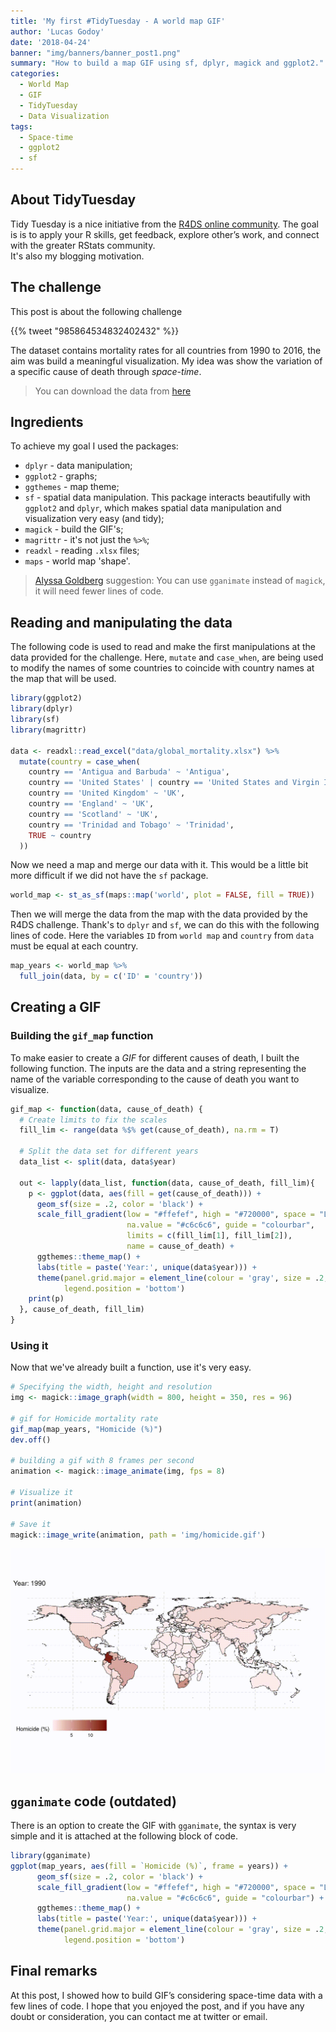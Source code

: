 ```yaml
---
title: 'My first #TidyTuesday - A world map GIF'
author: 'Lucas Godoy'
date: '2018-04-24'
banner: "img/banners/banner_post1.png"
summary: "How to build a map GIF using sf, dplyr, magick and ggplot2."
categories:
  - World Map
  - GIF
  - TidyTuesday
  - Data Visualization
tags:
  - Space-time
  - ggplot2
  - sf
---
```




## About TidyTuesday

Tidy Tuesday is a nice initiative from the [R4DS online community](https://twitter.com/R4DScommunity).
The goal is is to apply your R skills, get feedback, explore other’s work, and connect with the 
greater RStats community.  
It's also my blogging motivation.

## The challenge

This post is about the following challenge

<!--html_preserve-->{{% tweet "985864534832402432" %}}<!--/html_preserve-->

The dataset contains mortality rates for all countries from 1990 to 2016, the aim
was build a meaningful visualization. My idea was show the variation of a specific
cause of death through _space-time_.

> You can download the data from [here](https://github.com/rfordatascience/tidytuesday/blob/master/data/global_mortality.xlsx)

## Ingredients

To achieve my goal I used the packages: 

- `dplyr` - data manipulation; 
- `ggplot2` - graphs; 
- `ggthemes` - map theme;
- `sf` - spatial data manipulation. This package interacts beautifully with `ggplot2`
and `dplyr`, which makes spatial data manipulation and visualization very easy (and tidy);
- `magick` - build the GIF's;
- `magrittr` - it's not just the `%>%`;
- `readxl` - reading `.xlsx` files;
- `maps` - world map 'shape'.

> [Alyssa Goldberg](https://twitter.com/WireMonkey) suggestion: 
You can use `gganimate` instead of `magick`, it will need fewer lines of code.  

## Reading and manipulating the data

The following code is used to read and make the first manipulations at the data 
provided for the challenge. Here, `mutate` and `case_when`, are being used to
modify the names of some countries to coincide with country names at the
map that will be used.


```r
library(ggplot2)
library(dplyr)
library(sf)
library(magrittr)

data <- readxl::read_excel("data/global_mortality.xlsx") %>% 
  mutate(country = case_when(
    country == 'Antigua and Barbuda' ~ 'Antigua',
    country == 'United States' | country == 'United States and Virgin Islands' ~ 'USA',
    country == 'United Kingdom' ~ 'UK',
    country == 'England' ~ 'UK',
    country == 'Scotland' ~ 'UK',
    country == 'Trinidad and Tobago' ~ 'Trinidad',
    TRUE ~ country
  ))
```

Now we need a map and merge our data with it. This would be a little bit more 
difficult if we did not have the `sf` package.


```r
world_map <- st_as_sf(maps::map('world', plot = FALSE, fill = TRUE))
```

Then we will merge the data from the map with the data provided by the R4DS
challenge. Thank's to `dplyr` and `sf`, we can do this with the following
lines of code. Here the variables `ID` from `world map` and `country` from
`data` must be equal at each country.


```r
map_years <- world_map %>% 
  full_join(data, by = c('ID' = 'country'))
```

## Creating a GIF

### Building the `gif_map` function

To make easier to create a _GIF_ for different causes of death, I built the following
function. The inputs are the data and a string representing the name of the variable
corresponding to the cause of death you want to visualize.


```r
gif_map <- function(data, cause_of_death) {
  # Create limits to fix the scales
  fill_lim <- range(data %$% get(cause_of_death), na.rm = T)
  
  # Split the data set for different years
  data_list <- split(data, data$year)
  
  out <- lapply(data_list, function(data, cause_of_death, fill_lim){
    p <- ggplot(data, aes(fill = get(cause_of_death))) +
      geom_sf(size = .2, color = 'black') +
      scale_fill_gradient(low = "#ffefef", high = "#720000", space = "Lab",
                          na.value = "#c6c6c6", guide = "colourbar", 
                          limits = c(fill_lim[1], fill_lim[2]),
                          name = cause_of_death) +
      ggthemes::theme_map() +
      labs(title = paste('Year:', unique(data$year))) +
      theme(panel.grid.major = element_line(colour = 'gray', size = .2, linetype = 'dashed'),
            legend.position = 'bottom')
    print(p)
  }, cause_of_death, fill_lim)
}
```



### Using it

Now that we've already built a function, use it's very easy.


```r
# Specifying the width, height and resolution
img <- magick::image_graph(width = 800, height = 350, res = 96)

# gif for Homicide mortality rate
gif_map(map_years, "Homicide (%)")
dev.off()

# building a gif with 8 frames per second
animation <- magick::image_animate(img, fps = 8)

# Visualize it
print(animation)

# Save it
magick::image_write(animation, path = 'img/homicide.gif')
```

<img src="/post/2018/04/2018-04-13-world_map_gig_files/figure-html/create_gif2.gif" width="672" />

## `gganimate` code (outdated)

There is an option to create the GIF with `gganimate`, the syntax is very simple
and it is attached at the following block of code.


```r
library(gganimate)
ggplot(map_years, aes(fill = `Homicide (%)`, frame = years)) +
      geom_sf(size = .2, color = 'black') +
      scale_fill_gradient(low = "#ffefef", high = "#720000", space = "Lab",
                          na.value = "#c6c6c6", guide = "colourbar") +
      ggthemes::theme_map() +
      labs(title = paste('Year:', unique(data$year))) +
      theme(panel.grid.major = element_line(colour = 'gray', size = .2, linetype = 'dashed'),
            legend.position = 'bottom')
```

## Final remarks

At this post, I showed how to build GIF’s considering space-time data with a few
lines of code. I hope that you enjoyed the post, and if you have any doubt or 
consideration, you can contact me at twitter or email.
